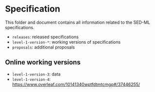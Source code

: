 # Specification

This folder and document contains all information related to the SED-ML specifications.

* `releases`: released specifications
* `level-1-version-*`: working versions of specifications
* `proposals`: additional proposals


## Online working versions
* `level-1-version-3`: data 
* `level-1-version-4`: https://www.overleaf.com/10141340wptfdtmtcmgp#/37446255/
